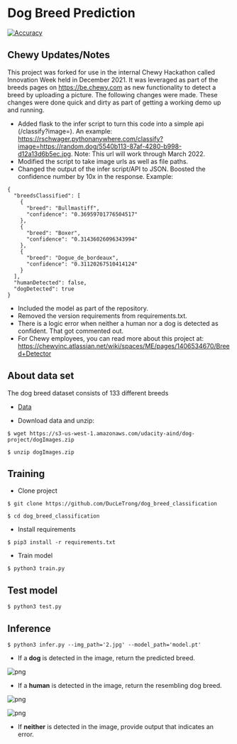 # Dog Breed Prediction 
[![Accuracy](https://img.shields.io/badge/accuracy-86%2E12%25-green.svg)](https://github.com/DucLeTrong/dog_breed_classification)

## Chewy Updates/Notes
This project was forked for use in the internal Chewy Hackathon called Innovation Week held in December 2021.  It was leveraged as part of the breeds pages on https://be.chewy.com as new functionality to detect a breed by uploading a picture.  The following changes were made.  These changes were done quick and dirty as part of getting a working demo up and running.
- Added flask to the infer script to turn this code into a simple api (/classify?image=<image-url>).  An example: https://rschwager.pythonanywhere.com/classify?image=https://random.dog/5540b113-87af-4280-b998-d12a13d6b5ec.jpg.  Note: This url will work through March 2022.
- Modified the script to take image urls as well as file paths.
- Changed the output of the infer script/API to JSON.  Boosted the confidence number by 10x in the response.  Example:
```
{
  "breedsClassified": [
    {
      "breed": "Bullmastiff",
      "confidence": "0.36959701776504517"
    },
    {
      "breed": "Boxer",
      "confidence": "0.31436026096343994"
    },
    {
      "breed": "Dogue_de_bordeaux",
      "confidence": "0.31120267510414124"
    }
  ],
  "humanDetected": false,
  "dogDetected": true
}
```
- Included the model as part of the repository.
- Removed the version requirements from requirements.txt.
- There is a logic error when neither a human nor a dog is detected as confident.  That got commented out.
- For Chewy employees, you can read more about this project at: https://chewyinc.atlassian.net/wiki/spaces/ME/pages/1406534670/Breed+Detector

## About data set
The dog breed dataset consists of 133 different breeds
- [Data](https://s3-us-west-1.amazonaws.com/udacity-aind/dog-project/dogImages.zip)

- Download data and unzip:
```
$ wget https://s3-us-west-1.amazonaws.com/udacity-aind/dog-project/dogImages.zip

$ unzip dogImages.zip
```


## Training
- Clone project
```
$ git clone https://github.com/DucLeTrong/dog_breed_classification

$ cd dog_breed_classification
```

- Install requirements
```
$ pip3 install -r requirements.txt
```

- Train model 
```
$ python3 train.py 
```

## Test model 
```
$ python3 test.py 
```

## Inference
```
$ python3 infer.py --img_path='2.jpg' --model_path='model.pt'
```
- If a __dog__ is detected in the image, return the predicted breed.

![png](result/result_dog.jpg)

- If a __human__ is detected in the image, return the resembling dog breed.

![png](result/result_human1.jpg)

![png](result/result_human2.jpg)

- If __neither__ is detected in the image, provide output that indicates an error.

